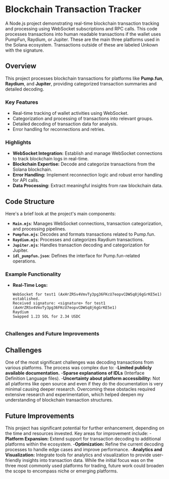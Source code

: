 # Blockchain Transaction Tracker

A Node.js project demonstrating real-time blockchain transaction tracking and processing using WebSocket subscriptions and RPC calls. This code processes transactions into human readable transactions if the wallet uses PumpFun, Raydium, or Jupiter. These are the main three platforms used in the Solana ecosystem. Transactions outside of these are labeled Unkown with the signature. 

## Overview

This project processes blockchain transactions for platforms like **Pump.fun**, **Raydium**, and **Jupiter**, providing categorized transaction summaries and detailed decoding.

### Key Features
- Real-time tracking of wallet activities using WebSocket.
- Categorization and processing of transactions into relevant groups.
- Detailed decoding of transaction data for analysis.
- Error handling for reconnections and retries.

### Highlights
- **WebSocket Integration:** Establish and manage WebSocket connections to track blockchain logs in real-time.
- **Blockchain Expertise:** Decode and categorize transactions from the Solana blockchain.
- **Error Handling:** Implement reconnection logic and robust error handling for API calls.
- **Data Processing:** Extract meaningful insights from raw blockchain data.

## Code Structure
Here's a brief look at the project's main components:

- **`Main.mjs`**: Manages WebSocket connections, transaction categorization, and processing pipelines.
- **`Pumpfun.mjs`**: Decodes and formats transactions related to Pump.fun.
- **`Raydium.mjs`**: Processes and categorizes Raydium transactions.
- **`Jupiter.mjs`**: Handles transaction decoding and categorization for Jupiter.
- **`idl_pumpfun.json`**: Defines the interface for Pump.fun-related operations.

### Example Functionality

- **Real-Time Logs:**
  ```plaintext
  WebSocket for test1 (AxHrZRSv4VmvTy3pg36FKcU7eopvCDWSq8j6gGrKE5e1) established.
  Received signature: <signature> for test1 (AxHrZRSv4VmvTy3pg36FKcU7eopvCDWSq8j6gGrKE5e1)
  Raydium
  Swapped 1.23 SOL for 2.34 USDC


### Challenges and Future Improvements

## Challenges
One of the most significant challenges was decoding transactions from various platforms. The process was complex due to:
-**Limited publicly available documentation.**
-**Sparse explanations of IDLs** (Interface Definition Language files).
-**Uncertainty about platform accessibility:** Not all platforms like open source and even if they do the documentation is very minimal causing deeper research.
Overcoming these obstacles required extensive research and experimentation, which helped deepen my understanding of blockchain transaction structures.

## Future Improvements
This project has significant potential for further enhancement, depending on the time and resources invested. Key areas for improvement include:
-**Platform Expansion:** Extend support for transaction decoding to additional platforms within the ecosystem.
-**Optimization:** Refine the current decoding processes to handle edge cases and improve performance.
-**Analytics and Visualization:** Integrate tools for analytics and visualization to provide user-friendly insights into transaction data.
While the initial focus was on the three most commonly used platforms for trading, future work could broaden the scope to encompass niche or emerging platforms.
